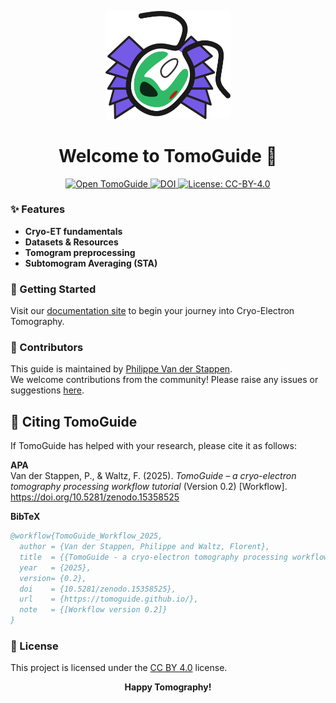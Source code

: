 ﻿<p align="center">
  <img src="docs/imgs/00_logo.svg" alt="TomoGuide Logo" width="200" />
</p>

<h1 align="center">Welcome to TomoGuide 🧊</h1>

<p align="center">
  <a href="https://tomoguide.github.io/" target="_blank">
    <img src="https://img.shields.io/badge/Open%20TomoGuide-Here-7B5CD6?style=flat" alt="Open TomoGuide">
  </a>
    <a href="https://doi.org/10.5281/zenodo.15358525" target="_blank">
    <img src="https://zenodo.org/badge/DOI/10.5281/zenodo.15358525.svg" alt="DOI"/>
  </a>
  <a href="https://creativecommons.org/licenses/by/4.0/" target="_blank">
    <img src="https://img.shields.io/badge/License-CC%20BY--4.0-lightgrey.svg?style=flat" alt="License: CC-BY-4.0">
  </a>
</p>

### ✨ Features
- **Cryo-ET fundamentals**
- **Datasets & Resources**
- **Tomogram preprocessing**
- **Subtomogram Averaging (STA)**

### 🚀 Getting Started
Visit our [documentation site](https://tomoguide.github.io/) to begin your journey into Cryo-Electron Tomography.

### 👥 Contributors
This guide is maintained by [Philippe Van der Stappen](https://github.com/Phaips).  
We welcome contributions from the community! Please raise any issues or suggestions [here](https://github.com/TomoGuide/TomoGuide.github.io/issues).

## 📑 Citing TomoGuide

If TomoGuide has helped with your research, please cite it as follows:

**APA**  
Van der Stappen, P., & Waltz, F. (2025). _TomoGuide – a cryo-electron tomography processing workflow tutorial_ (Version 0.2) [Workflow]. https://doi.org/10.5281/zenodo.15358525

**BibTeX**  
```bibtex
@workflow{TomoGuide_Workflow_2025,
  author = {Van der Stappen, Philippe and Waltz, Florent},
  title  = {{TomoGuide - a cryo-electron tomography processing workflow tutorial}},
  year   = {2025},
  version= {0.2},
  doi    = {10.5281/zenodo.15358525},
  url    = {https://tomoguide.github.io/},
  note   = {[Workflow version 0.2]}
}
```

### 📄 License
This project is licensed under the [CC BY 4.0](https://creativecommons.org/licenses/by/4.0/) license.

<p align="center">
  <b>Happy Tomography!</b>
</p>
